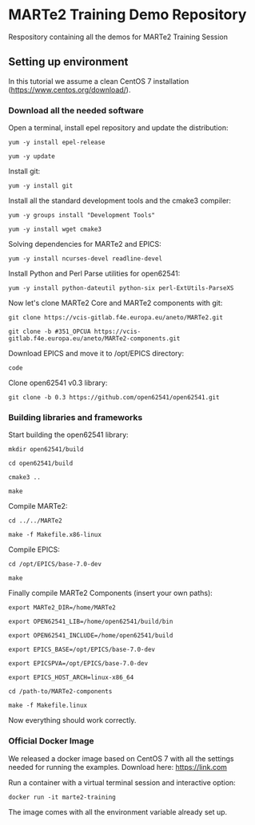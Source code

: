 # MARTe2 Training Demo Repository
Respository containing all the demos for MARTe2 Training Session
## Setting up environment
In this tutorial we assume a clean CentOS 7 installation (https://www.centos.org/download/).

### Download all the needed software
Open a terminal, install epel repository and update the distribution:

 `yum -y install epel-release`

 `yum -y update`

Install git:

 `yum -y install git`

Install all the standard development tools and the cmake3 compiler:

 `yum -y groups install "Development Tools"`

 `yum -y install wget cmake3`

Solving dependencies for MARTe2 and EPICS:

 `yum -y install ncurses-devel readline-devel`

Install Python and Perl Parse utilities for open62541:

 `yum -y install python-dateutil python-six perl-ExtUtils-ParseXS`

Now let's clone MARTe2 Core and MARTe2 components with git:

 `git clone https://vcis-gitlab.f4e.europa.eu/aneto/MARTe2.git`

 `git clone -b #351_OPCUA https://vcis-gitlab.f4e.europa.eu/aneto/MARTe2-components.git`

Download EPICS and move it to /opt/EPICS directory:

 `code`
 
Clone open62541 v0.3 library:

 `git clone -b 0.3 https://github.com/open62541/open62541.git`

### Building libraries and frameworks
Start building the open62541 library:

 `mkdir open62541/build`

 `cd open62541/build`

 `cmake3 ..`

 `make`

Compile MARTe2:

 `cd ../../MARTe2`

 `make -f Makefile.x86-linux`

Compile EPICS:

 `cd /opt/EPICS/base-7.0-dev`

 `make`

Finally compile MARTe2 Components (insert your own paths):

 `export MARTe2_DIR=/home/MARTe2`

 `export OPEN62541_LIB=/home/open62541/build/bin`

 `export OPEN62541_INCLUDE=/home/open62541/build`

 `export EPICS_BASE=/opt/EPICS/base-7.0-dev`

 `export EPICSPVA=/opt/EPICS/base-7.0-dev`

 `export EPICS_HOST_ARCH=linux-x86_64`
 
 `cd /path-to/MARTe2-components`

 `make -f Makefile.linux` 

Now everything should work correctly. 

### Official Docker Image
We released a docker image based on CentOS 7 with all the settings needed for running the examples. Download here: https://link.com

Run a container with a virtual terminal session and interactive option:

 `docker run -it marte2-training`

The image comes with all the environment variable already set up.
